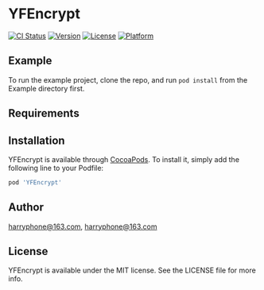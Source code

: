 # YFEncrypt

[![CI Status](https://img.shields.io/travis/harryphone@163.com/YFEncrypt.svg?style=flat)](https://travis-ci.org/harryphone@163.com/YFEncrypt)
[![Version](https://img.shields.io/cocoapods/v/YFEncrypt.svg?style=flat)](https://cocoapods.org/pods/YFEncrypt)
[![License](https://img.shields.io/cocoapods/l/YFEncrypt.svg?style=flat)](https://cocoapods.org/pods/YFEncrypt)
[![Platform](https://img.shields.io/cocoapods/p/YFEncrypt.svg?style=flat)](https://cocoapods.org/pods/YFEncrypt)

## Example

To run the example project, clone the repo, and run `pod install` from the Example directory first.

## Requirements

## Installation

YFEncrypt is available through [CocoaPods](https://cocoapods.org). To install
it, simply add the following line to your Podfile:

```ruby
pod 'YFEncrypt'
```

## Author

harryphone@163.com, harryphone@163.com

## License

YFEncrypt is available under the MIT license. See the LICENSE file for more info.
